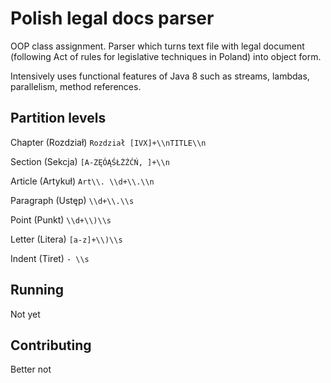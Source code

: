 # Polish legal docs parser
OOP class assignment. Parser which turns text file with legal document (following Act of rules for legislative techniques in Poland) into object form.

Intensively uses functional features of Java 8 such as streams, lambdas, parallelism, method references.

## Partition levels

Chapter (Rozdział) `Rozdział [IVX]+\\nTITLE\\n`

Section (Sekcja) `[A-ZĘÓĄŚŁŻŹĆŃ, ]+\\n`

Article (Artykuł) `Art\\. \\d+\\.\\n`

Paragraph (Ustęp) `\\d+\\.\\s`

Point (Punkt) `\\d+\\)\\s`

Letter (Litera) `[a-z]+\\)\\s`

Indent (Tiret) `- \\s`

## Running
Not yet

## Contributing
Better not
